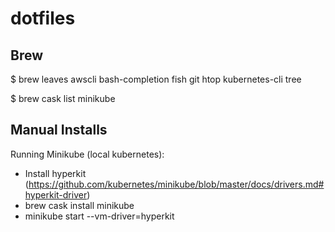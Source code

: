 # dotfiles

## Brew

$ brew leaves
awscli
bash-completion
fish
git
htop
kubernetes-cli
tree

$ brew cask list
minikube

## Manual Installs

Running Minikube (local kubernetes):
- Install hyperkit (https://github.com/kubernetes/minikube/blob/master/docs/drivers.md#hyperkit-driver)
- brew cask install minikube
- minikube start --vm-driver=hyperkit
